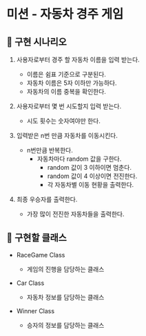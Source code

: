 # 미션 - 자동차 경주 게임

## 🚀 구현 시나리오
1. 사용자로부터 경주 할 자동차 이름을 입력 받는다.
   - 이름은 쉼표 기준으로 구분된다.
   - 자동차 이름은 5자 이하만 가능하다.
   - 자동차의 이름 중복을 확인한다.
   

2. 사용자로부터 몇 번 시도할지 입력 받는다.
   - 시도 횟수는 숫자여야만 한다.


3. 입력받은 n번 만큼 자동차를 이동시킨다.
   - n번만큼 반복한다.
     - 자동차마다 random 값을 구한다.
       - random 값이 3 이하이면 멈춘다.
       - random 값이 4 이상이면 전진한다.
       - 각 자동차별 이동 현황을 출력한다.


4. 최종 우승자를 출력한다.
   - 가장 많이 전진한 자동차들을 출력한다.


## 📝 구현할 클래스
- RaceGame Class
  - 게임의 진행을 담당하는 클래스


- Car Class
  - 자동차 정보를 담당하는 클래스


- Winner Class
  - 승자의 정보를 담당하는 클래스

